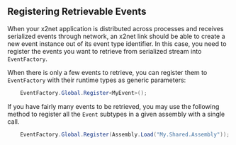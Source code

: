 ## Registering Retrievable Events

When your x2net application is distributed across processes and receives serialized events through network, an x2net link should be able to create a new event instance out of its event type identifier. In this case, you need to register the events you want to retrieve from serialized stream into `EventFactory`.

When there is only a few events to retrieve, you can register them to `EventFactory` with their runtime types as generic parameters:

```csharp
    EventFactory.Global.Register<MyEvent>();
```

If you have fairly many events to be retrieved, you may use the following method to register all the `Event` subtypes in a given assembly with a single call.

```csharp
    EventFactory.Global.Register(Assembly.Load("My.Shared.Assembly"));
```
